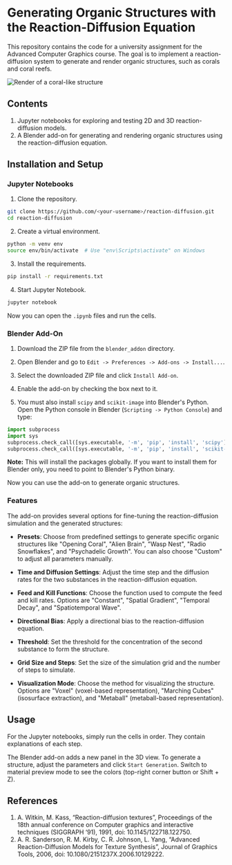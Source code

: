 # Generating Organic Structures with the Reaction-Diffusion Equation

This repository contains the code for a university assignment for the Advanced Computer Graphics course. The goal is to implement a reaction-diffusion system to generate and render organic structures, such as corals and coral reefs.

![Render of a coral-like structure](./demo.gif)

## Contents
1. Jupyter notebooks for exploring and testing 2D and 3D reaction-diffusion models.
2. A Blender add-on for generating and rendering organic structures using the reaction-diffusion equation.

## Installation and Setup

### Jupyter Notebooks

1. Clone the repository.
```bash
git clone https://github.com/<your-username>/reaction-diffusion.git
cd reaction-diffusion
```

2. Create a virtual environment.
```bash
python -m venv env
source env/bin/activate  # Use "env\Scripts\activate" on Windows
```

3. Install the requirements.
```bash
pip install -r requirements.txt
```

4. Start Jupyter Notebook.
```bash
jupyter notebook
```

Now you can open the `.ipynb` files and run the cells.

### Blender Add-On

1. Download the ZIP file from the `blender_addon` directory.

2. Open Blender and go to `Edit -> Preferences -> Add-ons -> Install...`.

3. Select the downloaded ZIP file and click `Install Add-on`.

4. Enable the add-on by checking the box next to it.

5. You must also install `scipy` and `scikit-image` into Blender's Python. Open the Python console in Blender (`Scripting -> Python Console`) and type:
```python
import subprocess
import sys
subprocess.check_call([sys.executable, '-m', 'pip', 'install', 'scipy'])
subprocess.check_call([sys.executable, '-m', 'pip', 'install', 'scikit-image'])
```
**Note:** This will install the packages globally. If you want to install them for Blender only, you need to point to Blender's Python binary.

Now you can use the add-on to generate organic structures.

### Features

The add-on provides several options for fine-tuning the reaction-diffusion simulation and the generated structures:

- **Presets**: Choose from predefined settings to generate specific organic structures like "Opening Coral", "Alien Brain", "Wasp Nest", "Radio Snowflakes", and "Psychadelic Growth". You can also choose "Custom" to adjust all parameters manually.

- **Time and Diffusion Settings**: Adjust the time step and the diffusion rates for the two substances in the reaction-diffusion equation.

- **Feed and Kill Functions**: Choose the function used to compute the feed and kill rates. Options are "Constant", "Spatial Gradient", "Temporal Decay", and "Spatiotemporal Wave".

- **Directional Bias**: Apply a directional bias to the reaction-diffusion equation.

- **Threshold**: Set the threshold for the concentration of the second substance to form the structure.

- **Grid Size and Steps**: Set the size of the simulation grid and the number of steps to simulate.

- **Visualization Mode**: Choose the method for visualizing the structure. Options are "Voxel" (voxel-based representation), "Marching Cubes" (isosurface extraction), and "Metaball" (metaball-based representation).


## Usage

For the Jupyter notebooks, simply run the cells in order. They contain explanations of each step.

The Blender add-on adds a new panel in the 3D view. To generate a structure, adjust the parameters and click `Start Generation`. Switch to material preview mode to see the colors (top-right corner button or Shift + Z).

## References
1. A. Witkin, M. Kass, “Reaction-diffusion textures”, Proceedings of the 18th annual conference on Computer graphics and interactive techniques (SIGGRAPH ‘91), 1991, doi: 10.1145/122718.122750.
2. A. R. Sanderson, R. M. Kirby, C. R. Johnson, L. Yang, “Advanced Reaction-Diffusion Models for Texture Synthesis”, Journal of Graphics Tools, 2006, doi: 10.1080/2151237X.2006.10129222.